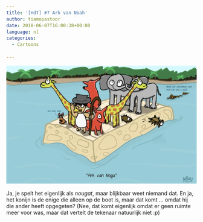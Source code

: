 ```yaml
---
title: '[HdT] #7 Ark van Noah'
author: tiamopastoor
date: 2018-06-07T16:00:38+00:00
language: nl
categories:
  - Cartoons

---
```


![](henk_de_tijdreiziger_7.webp)

Ja, je spelt het eigenlijk als _nougat_, maar blijkbaar weet niemand dat. En ja, het konijn is de enige die alleen op de boot is, maar dat komt ... omdat hij die ander heeft opgegeten? (Nee, dat komt eigenlijk omdat er geen ruimte meer voor was, maar dat vertelt de tekenaar natuurlijk niet :p)